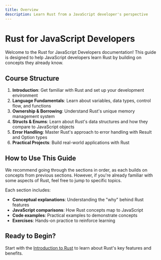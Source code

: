 ```yaml
---
title: Overview 
description: Learn Rust from a JavaScript developer's perspective
---
```


# Rust for JavaScript Developers

Welcome to the Rust for JavaScript Developers documentation! This guide is designed to help JavaScript developers learn Rust by building on concepts they already know.

## Course Structure

1. **Introduction**: Get familiar with Rust and set up your development environment
2. **Language Fundamentals**: Learn about variables, data types, control flow, and functions
3. **Ownership & Borrowing**: Understand Rust's unique memory management system
4. **Structs & Enums**: Learn about Rust's data structures and how they compare to JavaScript objects
5. **Error Handling**: Master Rust's approach to error handling with Result and Option types
6. **Practical Projects**: Build real-world applications with Rust

## How to Use This Guide

We recommend going through the sections in order, as each builds on concepts from previous sections. However, if you're already familiar with some aspects of Rust, feel free to jump to specific topics.

Each section includes:
- **Conceptual explanations**: Understanding the "why" behind Rust features
- **JavaScript comparisons**: How Rust concepts map to JavaScript
- **Code examples**: Practical examples to demonstrate concepts
- **Exercises**: Hands-on practice to reinforce learning

## Ready to Begin?

Start with the [Introduction to Rust](/introduction/) to learn about Rust's key features and benefits.